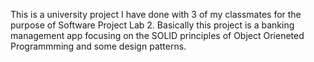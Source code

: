 This is a university project I have done with 3 of my classmates for the purpose of Software Project Lab 2. 
Basically this project is a banking management app focusing on the SOLID principles of Object Orieneted Programmming and some design patterns.
